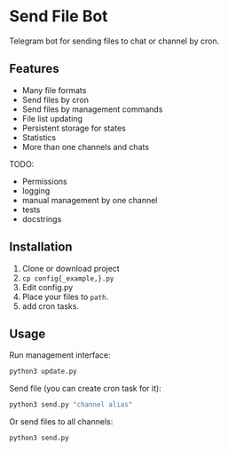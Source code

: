 # Send File Bot

Telegram bot for sending files to chat or channel by cron.

## Features

* Many file formats
* Send files by cron
* Send files by management commands
* File list updating
* Persistent storage for states
* Statistics
* More than one channels and chats


TODO:

* Permissions
* logging
* manual management by one channel
* tests
* docstrings


## Installation

1. Clone or download project
2. `cp config{_example,}.py`
3. Edit config.py
4. Place your files to `path`.
5. add cron tasks.

## Usage

Run management interface:

```bash
python3 update.py
```

Send file (you can create cron task for it):

```bash
python3 send.py "channel alias"
```

Or send files to all channels:

```bash
python3 send.py
```
